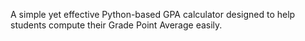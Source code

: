 A simple yet effective Python-based GPA calculator designed to help students compute their Grade Point Average easily.
